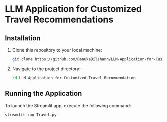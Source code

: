 # LLM Application for Customized Travel Recommendations


## Installation
1. Clone this repository to your local machine:
   ```bash
   git clone https://github.com/DanukaDilshann/LLM-Application-for-Customized-Travel-Recommendations.git
   ```

2. Navigate to the project directory:
   ```bash
   cd LLM-Application-for-Customized-Travel-Recommendation
   ```

## Running the Application
To launch the Streamlit app, execute the following command:

```bash
streamlit run Travel.py
```
